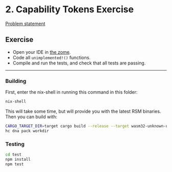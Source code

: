 # 2. Capability Tokens Exercise

[Problem statement](https://holochain-gym.github.io/developers/intermediate/capability-tokens/)

## Exercise

- Open your IDE in [the zome](/intermediate/2.capability-tokens/zomes/exercise).
- Code all `unimplemented!()` functions.
- Compile and run the tests, and check that all tests are passing.

---

### Building

First, enter the nix-shell in running this command in this folder:

```bash
nix-shell
```

This will take some time, but will provide you with the latest RSM binaries. Then you can build with:

```bash
CARGO_TARGET_DIR=target cargo build --release --target wasm32-unknown-unknown
hc dna pack workdir
```

### Testing

```bash
cd test
npm install
npm test
```
